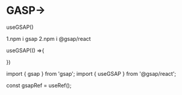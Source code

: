 # GASP->

useGSAP()

1.npm i gsap
2.npm i @gsap/react

  useGSAP(() =>{
    
  })

import { gsap } from 'gsap';
import { useGSAP } from '@gsap/react';

  const gsapRef = useRef();

 